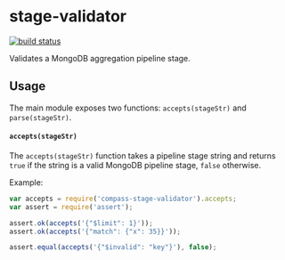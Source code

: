 # stage-validator

[![build status](https://secure.travis-ci.org/mongodb-js/stage-validator.png)](http://travis-ci.org/mongodb-js/stage-validator)

Validates a MongoDB aggregation pipeline stage.

## Usage

The main module exposes two functions: `accepts(stageStr)` and `parse(stageStr)`.

#### `accepts(stageStr)`

The `accepts(stageStr)` function takes a pipeline stage string and returns `true` if the
string is a valid MongoDB pipeline stage, `false` otherwise.

Example:

```javascript
var accepts = require('compass-stage-validator').accepts;
var assert = require('assert');

assert.ok(accepts('{"$limit": 1}'));
assert.ok(accepts('{"match": {"x": 35}}'));

assert.equal(accepts('{"$invalid": "key"}'), false);
```
